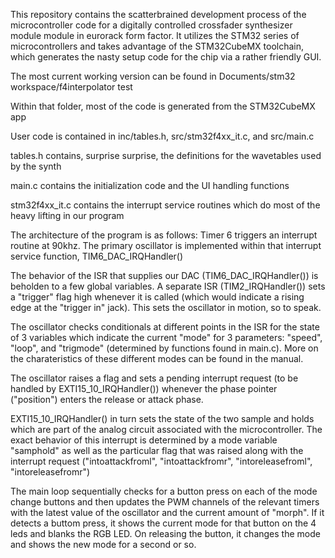 This repository contains the scatterbrained development process of the microcontroller code for a digitally controlled crossfader synthesizer module module in eurorack form factor. It utilizes the STM32 series of microcontrollers and takes advantage of the STM32CubeMX toolchain, which generates the nasty setup code for the chip via a rather friendly GUI.

The most current working version can be found in Documents/stm32 workspace/f4interpolator test

Within that folder, most of the code is generated from the STM32CubeMX app

User code is contained in inc/tables.h, src/stm32f4xx_it.c, and src/main.c

tables.h contains, surprise surprise, the definitions for the wavetables used by the synth 

main.c contains the initialization code and the UI handling functions

stm32f4xx_it.c contains the interrupt service routines which do most of the heavy lifting in our program

The architecture of the program is as follows: Timer 6 triggers an interrupt routine at 90khz. The primary oscillator is implemented within that interrupt service function, TIM6_DAC_IRQHandler()

The behavior of the ISR that supplies our DAC (TIM6_DAC_IRQHandler()) is beholden to a few global variables. A separate ISR (TIM2_IRQHandler()) sets a "trigger" flag high whenever it is called (which would indicate a rising edge at the "trigger in" jack). This sets the oscillator in motion, so to speak.

The oscillator checks conditionals at different points in the ISR for the state of 3 variables which indicate the current "mode" for 3 parameters: "speed", "loop", and "trigmode" (determined by functions found in main.c). More on the charateristics of these different modes can be found in the manual.

The oscillator raises a flag and sets a pending interrupt request (to be handled by EXTI15_10_IRQHandler()) whenever the phase pointer ("position") enters the release or attack phase.

EXTI15_10_IRQHandler() in turn sets the state of the two sample and holds which are part of the analog circuit associated with the microcontroller. The exact behavior of this interrupt is determined by a mode variable "samphold" as well as the particular flag that was raised along with the interrupt request ("intoattackfroml", "intoattackfromr", "intoreleasefroml", "intoreleasefromr")

The main loop sequentially checks for a button press on each of the mode change buttons and then updates the PWM channels of the relevant timers with the latest value of the oscillator and the current amount of "morph". If it detects a buttom press, it shows the current mode for that button on the 4 leds and blanks the RGB LED. On releasing the button, it changes the mode and shows the new mode for a second or so.
